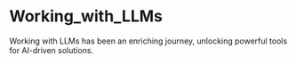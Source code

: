 # Working_with_LLMs
Working with LLMs has been an enriching journey, unlocking powerful tools for AI-driven solutions.
